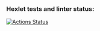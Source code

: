 ### Hexlet tests and linter status:
[![Actions Status](https://github.com/MacKP89/qa-engineer-project-84/workflows/hexlet-check/badge.svg)](https://github.com/MacKP89/qa-engineer-project-84/actions)